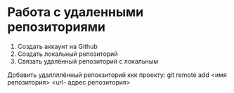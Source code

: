# Работа с удаленными репозиториями
1. Создать аккаунт на Github
2. Создать локальный репозиторий
3. Связать удалённый репозиторий с локальным

Добавить удаллллённый репокзиторий ккк проекту: git remote add <имя репозитория> <url- адрес репозитория>